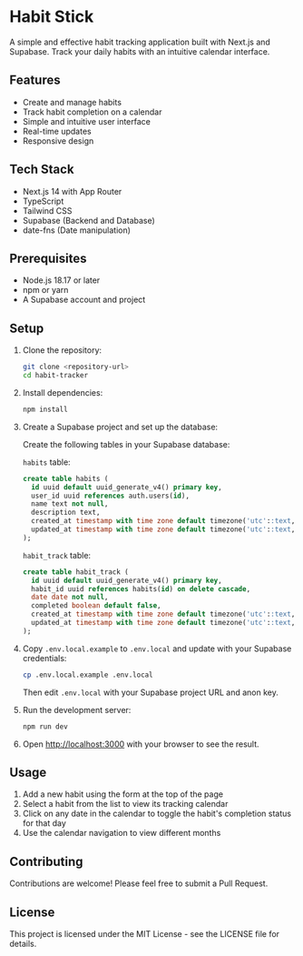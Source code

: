 # Habit Stick

A simple and effective habit tracking application built with Next.js and Supabase. Track your daily habits with an intuitive calendar interface.

## Features

- Create and manage habits
- Track habit completion on a calendar
- Simple and intuitive user interface
- Real-time updates
- Responsive design

## Tech Stack

- Next.js 14 with App Router
- TypeScript
- Tailwind CSS
- Supabase (Backend and Database)
- date-fns (Date manipulation)

## Prerequisites

- Node.js 18.17 or later
- npm or yarn
- A Supabase account and project

## Setup

1. Clone the repository:

   ```bash
   git clone <repository-url>
   cd habit-tracker
   ```

2. Install dependencies:

   ```bash
   npm install
   ```

3. Create a Supabase project and set up the database:

   Create the following tables in your Supabase database:

   `habits` table:

   ```sql
   create table habits (
     id uuid default uuid_generate_v4() primary key,
     user_id uuid references auth.users(id),
     name text not null,
     description text,
     created_at timestamp with time zone default timezone('utc'::text, now()) not null,
     updated_at timestamp with time zone default timezone('utc'::text, now()) not null
   );
   ```

   `habit_track` table:

   ```sql
   create table habit_track (
     id uuid default uuid_generate_v4() primary key,
     habit_id uuid references habits(id) on delete cascade,
     date date not null,
     completed boolean default false,
     created_at timestamp with time zone default timezone('utc'::text, now()) not null,
     updated_at timestamp with time zone default timezone('utc'::text, now()) not null
   );
   ```

4. Copy `.env.local.example` to `.env.local` and update with your Supabase credentials:

   ```bash
   cp .env.local.example .env.local
   ```

   Then edit `.env.local` with your Supabase project URL and anon key.

5. Run the development server:

   ```bash
   npm run dev
   ```

6. Open [http://localhost:3000](http://localhost:3000) with your browser to see the result.

## Usage

1. Add a new habit using the form at the top of the page
2. Select a habit from the list to view its tracking calendar
3. Click on any date in the calendar to toggle the habit's completion status for that day
4. Use the calendar navigation to view different months

## Contributing

Contributions are welcome! Please feel free to submit a Pull Request.

## License

This project is licensed under the MIT License - see the LICENSE file for details.

